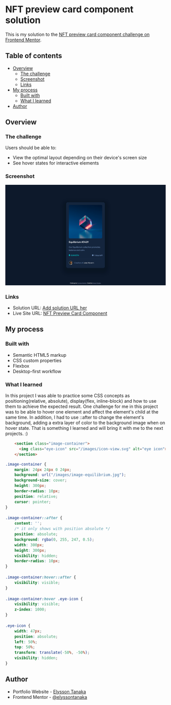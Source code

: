 # NFT preview card component solution

This is my solution to the [NFT preview card component challenge on Frontend Mentor](https://www.frontendmentor.io/challenges/nft-preview-card-component-SbdUL_w0U).

## Table of contents

- [Overview](#overview)
  - [The challenge](#the-challenge)
  - [Screenshot](#screenshot)
  - [Links](#links)
- [My process](#my-process)
  - [Built with](#built-with)
  - [What I learned](#what-i-learned)
- [Author](#author)


## Overview

### The challenge

Users should be able to:

- View the optimal layout depending on their device's screen size
- See hover states for interactive elements

### Screenshot

![screenshot](./images/screenshot_desktop.png)


### Links

- Solution URL: [Add solution URL her](https://www.frontendmentor.io/challenges/nft-preview-card-component-SbdUL_w0U/hub/nft-preview-card-component-using-flexbox-_qgWBaA-6)
- Live Site URL: [NFT Preview Card Component](https://elyssontanaka.github.io/2_nft_preview_card_component/)


## My process

### Built with

- Semantic HTML5 markup
- CSS custom properties
- Flexbox
- Desktop-first workflow


### What I learned

In this project I was able to practice some CSS concepts as positioning(relative, absolute), display(flex, inline-block) and how to use them to achieve the expected result. One challenge for me in this project was to be able to hover one element and affect the element's child at the same time. In addition, I had to use ::after to change the element's background, adding a extra layer of color to the background image when on hover state. That is something I learned and will bring it with me to the next projects. :)


```html
    <section class="image-container">
      <img class="eye-icon" src="/images/icon-view.svg" alt="eye icon">
    </section>
```
```css
.image-container {
    margin: 24px 24px 0 24px;
    background: url("/images/image-equilibrium.jpg");
    background-size: cover;
    height: 300px;
    border-radius: 10px;
    position: relative;
    cursor: pointer;
}

.image-container::after {
    content: '';
    /* it only shows with position absolute */
    position: absolute;
    background: rgba(0, 255, 247, 0.5);
    width: 300px;
    height: 300px;
    visibility: hidden;
    border-radius: 10px;
}

.image-container:hover::after {
    visibility: visible;
}

.image-container:hover .eye-icon {
    visibility: visible;
    z-index: 1000;
}

.eye-icon {
    width: 47px;
    position: absolute;
    left: 50%;
    top: 50%;
    transform: translate(-50%, -50%);
    visibility: hidden;
}
```

## Author

- Portfolio Website - [Elysson Tanaka](https://elyssontanaka.github.io)
- Frontend Mentor - [@elyssontanaka](https://www.frontendmentor.io/profile/elyssontanaka)